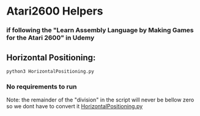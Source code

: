 # Atari2600 Helpers 
### if following the "Learn Assembly Language by Making Games for the Atari 2600" in Udemy

## Horizontal Positioning:
`python3 HorizontalPositioning.py`
### No requirements to run
Note: the remainder of the "division" in the script will never be bellow zero so we dont have to convert it
[HorizontalPositioning.py](https://github.com/5skr0ll3r/Atari2600/blob/main/HorizontalPositioning.py)
